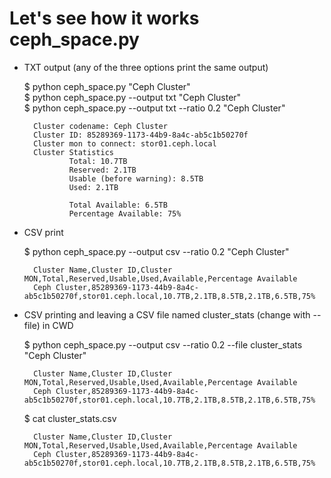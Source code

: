 Let's see how it works ceph_space.py
=======

* TXT output (any of the three options print the same output)


	$ python ceph_space.py "Ceph Cluster"  
	$ python ceph_space.py --output txt "Ceph Cluster"  
	$ python ceph_space.py --output txt --ratio 0.2 "Ceph Cluster"  
	
	 	Cluster codename: Ceph Cluster
	 	Cluster ID: 85289369-1173-44b9-8a4c-ab5c1b50270f
	 	Cluster mon to connect: stor01.ceph.local
	 	Cluster Statistics
	 		 	Total: 10.7TB
	 		 	Reserved: 2.1TB
	 		 	Usable (before warning): 8.5TB
	 		 	Used: 2.1TB
	 		 	
	 		 	Total Available: 6.5TB
	 		 	Percentage Available: 75%


* CSV print 

	$ python ceph_space.py --output csv --ratio 0.2 "Ceph Cluster"
	
	 	Cluster Name,Cluster ID,Cluster MON,Total,Reserved,Usable,Used,Available,Percentage Available
	 	Ceph Cluster,85289369-1173-44b9-8a4c-ab5c1b50270f,stor01.ceph.local,10.7TB,2.1TB,8.5TB,2.1TB,6.5TB,75%


* CSV printing and leaving a CSV file named cluster_stats (change with --file) in CWD

	$ python ceph_space.py --output csv --ratio 0.2 --file cluster_stats "Ceph Cluster"
	
	 	Cluster Name,Cluster ID,Cluster MON,Total,Reserved,Usable,Used,Available,Percentage Available
	 	Ceph Cluster,85289369-1173-44b9-8a4c-ab5c1b50270f,stor01.ceph.local,10.7TB,2.1TB,8.5TB,2.1TB,6.5TB,75%

	$ cat cluster_stats.csv

		Cluster Name,Cluster ID,Cluster MON,Total,Reserved,Usable,Used,Available,Percentage Available
		Ceph Cluster,85289369-1173-44b9-8a4c-ab5c1b50270f,stor01.ceph.local,10.7TB,2.1TB,8.5TB,2.1TB,6.5TB,75%
